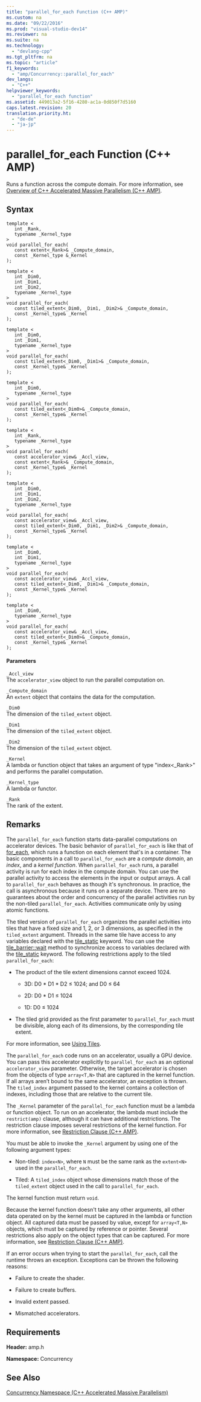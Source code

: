 ```yaml
---
title: "parallel_for_each Function (C++ AMP)"
ms.custom: na
ms.date: "09/22/2016"
ms.prod: "visual-studio-dev14"
ms.reviewer: na
ms.suite: na
ms.technology: 
  - "devlang-cpp"
ms.tgt_pltfrm: na
ms.topic: "article"
f1_keywords: 
  - "amp/Concurrency::parallel_for_each"
dev_langs: 
  - "C++"
helpviewer_keywords: 
  - "parallel_for_each function"
ms.assetid: 449013a2-5f16-4280-ac1a-0d850f7d5160
caps.latest.revision: 20
translation.priority.ht: 
  - "de-de"
  - "ja-jp"
---
```

# parallel_for_each Function (C++ AMP)
Runs a function across the compute domain. For more information, see [Overview of C++ Accelerated Massive Parallelism (C++ AMP)](../vs140/c---amp-overview.md).  
  
## Syntax  
  
```  
template <  
   int _Rank,  
   typename _Kernel_type  
>  
void parallel_for_each(  
   const extent<_Rank>& _Compute_domain,  
   const _Kernel_type &_Kernel  
);  
  
template <  
   int _Dim0,  
   int _Dim1,  
   int _Dim2,  
   typename _Kernel_type  
>  
void parallel_for_each(  
   const tiled_extent<_Dim0, _Dim1, _Dim2>& _Compute_domain,  
   const _Kernel_type& _Kernel  
);  
  
template <  
   int _Dim0,  
   int _Dim1,  
   typename _Kernel_type  
>  
void parallel_for_each(  
   const tiled_extent<_Dim0, _Dim1>& _Compute_domain,  
   const _Kernel_type& _Kernel  
);  
  
template <  
   int _Dim0,  
   typename _Kernel_type  
>  
void parallel_for_each(  
   const tiled_extent<_Dim0>& _Compute_domain,  
   const _Kernel_type& _Kernel  
);  
  
template <  
   int _Rank,  
   typename _Kernel_type  
>  
void parallel_for_each(  
   const accelerator_view& _Accl_view,  
   const extent<_Rank>& _Compute_domain,  
   const _Kernel_type& _Kernel  
);  
  
template <  
   int _Dim0,  
   int _Dim1,  
   int _Dim2,  
   typename _Kernel_type  
>  
void parallel_for_each(  
   const accelerator_view& _Accl_view,  
   const tiled_extent<_Dim0, _Dim1, _Dim2>& _Compute_domain,  
   const _Kernel_type& _Kernel  
);  
  
template <  
   int _Dim0,  
   int _Dim1,  
   typename _Kernel_type  
>  
void parallel_for_each(  
   const accelerator_view& _Accl_view,  
   const tiled_extent<_Dim0, _Dim1>& _Compute_domain,  
   const _Kernel_type& _Kernel  
);  
  
template <  
   int _Dim0,  
   typename _Kernel_type  
>  
void parallel_for_each(  
   const accelerator_view& _Accl_view,  
   const tiled_extent<_Dim0>& _Compute_domain,  
   const _Kernel_type& _Kernel  
);  
```  
  
#### Parameters  
 `_Accl_view`  
 The `accelerator_view` object to run the parallel computation on.  
  
 `_Compute_domain`  
 An `extent` object that contains the data for the computation.  
  
 `_Dim0`  
 The dimension of the `tiled_extent` object.  
  
 `_Dim1`  
 The dimension of the `tiled_extent` object.  
  
 `_Dim2`  
 The dimension of the `tiled_extent` object.  
  
 `_Kernel`  
 A lambda or function object that takes an argument of type "index<_Rank>" and performs the parallel computation.  
  
 `_Kernel_type`  
 A lambda or functor.  
  
 `_Rank`  
 The rank of the extent.  
  
## Remarks  
 The `parallel_for_each` function starts data-parallel computations on accelerator devices. The basic behavior of `parallel_for_each` is like that of [for_each](../vs140/for_each.md), which runs a function on each element that's in a container. The basic components in a call to `parallel_for_each` are a *compute domain*, an *index*, and a *kernel function*. When `parallel_for_each` runs, a parallel activity is run for each index in the compute domain. You can use the parallel activity to access the elements in the input or output arrays. A call to `parallel_for_each` behaves as though it's synchronous. In practice, the call is asynchronous because it runs on a separate device. There are no guarantees about the order and concurrency of the parallel activities run by the non-tiled `parallel_for_each`. Activities communicate only by using atomic functions.  
  
 The tiled version of `parallel_for_each` organizes the parallel activities into tiles that have a fixed size and 1, 2, or 3 dimensions, as specified in the `tiled_extent` argument. Threads in the same tile have access to any variables declared with the [tile_static](../vs140/tile_static-keyword.md) keyword. You can use the [tile_barrier::wait](../vs140/tile_barrier--wait-method.md) method to synchronize access to variables declared with the [tile_static](../vs140/tile_static-keyword.md) keyword. The following restrictions apply to the tiled `parallel_for_each`:  
  
-   The product of the tile extent dimensions cannot exceed 1024.  
  
    -   3D:  D0 * D1 \* D2 ≤ 1024; and D0 ≤ 64  
  
    -   2D:  D0 * D1 ≤ 1024  
  
    -   1D:  D0 ≤ 1024  
  
-   The tiled grid provided as the first parameter to `parallel_for_each` must be divisible, along each of its dimensions, by the corresponding tile extent.  
  
 For more information, see [Using Tiles](../vs140/using-tiles.md).  
  
 The `parallel_for_each` code runs on an accelerator, usually a GPU device. You can pass this accelerator explicitly to `parallel_for_each` as an optional `accelerator_view` parameter. Otherwise, the target accelerator is chosen from the objects of type `array<T,N>` that are captured in the kernel function. If all arrays aren’t bound to the same accelerator, an exception is thrown. The `tiled_index` argument passed to the kernel contains a collection of indexes, including those that are relative to the current tile.  
  
 The `_Kernel` parameter of the `parallel_for_each` function must be a lambda or function object. To run on an accelerator, the lambda must include the `restrict(amp)` clause, although it can have additional restrictions. The restriction clause imposes several restrictions of the kernel function. For more information, see [Restriction Clause (C++ AMP)](../vs140/restrict--c---amp-.md).  
  
 You must be able to invoke the `_Kernel` argument by using one of the following argument types:  
  
-   Non-tiled: `index<N>`, where `N` must be the same rank as the `extent<N>` used in the `parallel_for_each`.  
  
-   Tiled: A `tiled_index` object whose dimensions match those of the `tiled_extent` object used in the call to `parallel_for_each`.  
  
 The kernel function must return `void`.  
  
 Because the kernel function doesn't take any other arguments, all other data operated on by the kernel must be captured in the lambda or function object. All captured data must be passed by value, except for `array<T,N>` objects, which must be captured by reference or pointer. Several restrictions also apply on the object types that can be captured. For more information, see [Restriction Clause (C++ AMP)](../vs140/restrict--c---amp-.md).  
  
 If an error occurs when trying to start the `parallel_for_each`, call the runtime throws an exception.  Exceptions can be thrown the following reasons:  
  
-   Failure to create the shader.  
  
-   Failure to create buffers.  
  
-   Invalid extent passed.  
  
-   Mismatched accelerators.  
  
## Requirements  
 **Header:** amp.h  
  
 **Namespace:** Concurrency  
  
## See Also  
 [Concurrency Namespace (C++ Accelerated Massive Parallelism)](../vs140/concurrency-namespace--c---amp-.md)